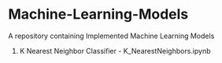 # Machine-Learning-Models
A repository containing Implemented Machine Learning Models
1. K Nearest Neighbor Classifier - K_NearestNeighbors.ipynb
